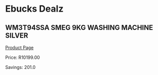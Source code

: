 
# Ebucks Dealz
## WM3T94SSA SMEG 9KG WASHING MACHINE SILVER
[Product Page](https://www.ebucks.com/web/shop/productSelected.do?prodId=1061178027&catId=1048640943)

Price: R10199.00

Savings: 201.0


	